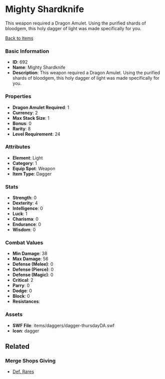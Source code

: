 # Mighty Shardknife

This weapon required a Dragon Amulet. Using the purified shards of bloodgem, this holy dagger of light was made specifically for you.

[Back to Items](../items.md)

### Basic Information

- **ID**: 692
- **Name**: Mighty Shardknife
- **Description**: This weapon required a Dragon Amulet. Using the purified shards of bloodgem, this holy dagger of light was made specifically for you.

### Properties

- **Dragon Amulet Required**: 1
- **Currency**: 2
- **Max Stack Size**: 1
- **Bonus**: 0
- **Rarity**: 8
- **Level Requirement**: 24

### Attributes

- **Element**: Light
- **Category**: 1
- **Equip Spot**: Weapon
- **Item Type**: Dagger

### Stats

- **Strength**: 0
- **Dexterity**: 4
- **Intelligence**: 0
- **Luck**: 1
- **Charisma**: 0
- **Endurance**: 0
- **Wisdom**: 0

### Combat Values

- **Min Damage**: 38
- **Max Damage**: 56
- **Defense (Melee)**: 0
- **Defense (Pierce)**: 0
- **Defense (Magic)**: 0
- **Critical**: 2
- **Parry**: 0
- **Dodge**: 0
- **Block**: 0
- **Resistances**: 

### Assets

- **SWF File**: items/daggers/dagger-thursdayDA.swf
- **Icon**: dagger

## Related

### Merge Shops Giving

- [Def. Rares](../merge-shops/4-def-rares.md)

